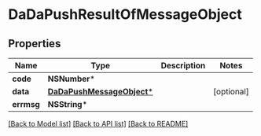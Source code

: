 # DaDaPushResultOfMessageObject

## Properties
Name | Type | Description | Notes
------------ | ------------- | ------------- | -------------
**code** | **NSNumber*** |  | 
**data** | [**DaDaPushMessageObject***](DaDaPushMessageObject.md) |  | [optional] 
**errmsg** | **NSString*** |  | 

[[Back to Model list]](../README.md#documentation-for-models) [[Back to API list]](../README.md#documentation-for-api-endpoints) [[Back to README]](../README.md)


